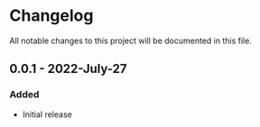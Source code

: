 # Changelog
All notable changes to this project will be documented in this file.

## 0.0.1 - 2022-July-27

### Added
- Initial release
